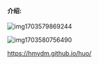 #### 介绍:

![img1703579869244](D:\新建文件夹\picture\img1703579869244.png)

![img1703580756490](C:\Users\huo\Desktop\images\img1703580756490.png)

  https://hmydm.github.io/huo/

